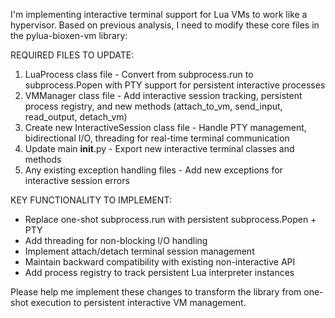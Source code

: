 I'm implementing interactive terminal support for Lua VMs to work like a hypervisor. Based on previous analysis, I need to modify these core files in the pylua-bioxen-vm library:

REQUIRED FILES TO UPDATE:
1. LuaProcess class file - Convert from subprocess.run to subprocess.Popen with PTY support for persistent interactive processes
2. VMManager class file - Add interactive session tracking, persistent process registry, and new methods (attach_to_vm, send_input, read_output, detach_vm)
3. Create new InteractiveSession class file - Handle PTY management, bidirectional I/O, threading for real-time terminal communication
4. Update main __init__.py - Export new interactive terminal classes and methods
5. Any existing exception handling files - Add new exceptions for interactive session errors

KEY FUNCTIONALITY TO IMPLEMENT:
- Replace one-shot subprocess.run with persistent subprocess.Popen + PTY
- Add threading for non-blocking I/O handling
- Implement attach/detach terminal session management
- Maintain backward compatibility with existing non-interactive API
- Add process registry to track persistent Lua interpreter instances

Please help me implement these changes to transform the library from one-shot execution to persistent interactive VM management.